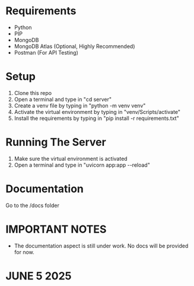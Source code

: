# Requirements

- Python
- PIP
- MongoDB
- MongoDB Atlas (Optional, Highly Recommended)
- Postman (For API Testing)

# Setup

1. Clone this repo
2. Open a terminal and type in "cd server"
3. Create a venv file by typing in "python -m venv venv"
4. Activate the virtual environment by typing in "venv/Scripts/activate"
5. Install the requirements by typing in "pip install -r requirements.txt"

# Running The Server

1. Make sure the virtual environment is activated
2. Open a terminal and type in "uvicorn app:app --reload"

# Documentation

Go to the /docs folder

# IMPORTANT NOTES

- The documentation aspect is still under work. No docs will be provided for now.

# JUNE 5 2025
